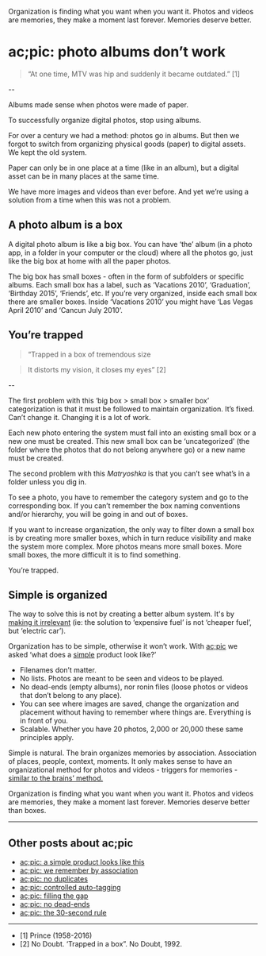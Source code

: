 Organization is finding what you want when you want it. Photos and videos are memories, they make a moment last forever. Memories deserve better. 
# ac;pic: photo albums don’t work

> “At one time, MTV was hip and suddenly it became outdated.” [1]

--

Albums made sense when photos were made of paper. 

To successfully organize digital photos, stop using albums.

For over a century we had a method: photos go in albums. But then we forgot to switch from organizing physical goods (paper) to digital assets. We kept the old system. 

Paper can only be in one place at a time (like in an album), but a digital asset can be in many places at the same time. 

We have more images and videos than ever before. And yet we’re using a solution from a time when this was not a problem. 

## A photo album is a box
A digital photo album is like a big box. You can have ‘the’ album (in a photo app, in a folder in your computer or the cloud) where all the photos go, just like the big box at home with all the paper photos.

The big box has small boxes - often in the form of subfolders or specific albums. Each small box has a label, such as ‘Vacations 2010’, ‘Graduation’, ‘Birthday 2015’, ‘Friends’, etc. If you’re very organized, inside each small box there are smaller boxes. Inside ‘Vacations 2010’ you might have ‘Las Vegas April 2010’ and ‘Cancun July 2010’. 

## You’re trapped

> “Trapped in a box of tremendous size

> It distorts my vision, it closes my eyes” [2]

--

The first problem with this ‘big box > small box > smaller box’ categorization is that it must be followed to maintain organization. It’s fixed. Can’t change it. Changing it is a lot of work. 

Each new photo entering the system must fall into an existing small box or a new one must be created. This new small box can be ‘uncategorized’ (the folder where the photos that do not belong anywhere go) or a new name must be created. 

The second problem with this *Matryoshka* is that you can’t see what’s in a folder unless you dig in. 

To see a photo, you have to remember the category system and go to the corresponding box. If you can’t remember the box naming conventions and/or hierarchy, you will be going in and out of boxes.

If you want to increase organization, the only way to filter down a small box is by creating more smaller boxes, which in turn reduce visibility and make the system more complex. More photos means more small boxes. More small boxes, the more difficult it is to find something. 

You’re trapped. 

## Simple is organized
The way to solve this is not by creating a better album system. It's by <a href="https://altocode.nl/blog/think-like-a-doctor" target="_blank">making it irrelevant</a> (ie: the solution to ‘expensive fuel’ is not ‘cheaper fuel’, but ‘electric car’).

Organization has to be simple, otherwise it won’t work. With <a href="https://altocode.nl/pic/" target="_blank">ac;pic</a> we asked ‘what does a <a href="https://altocode.nl/blog/a-simple-product-looks-like-this" target="_blank">simple</a> product look like?’  
- Filenames don’t matter.
- No lists. Photos are meant to be seen and videos to be played. 
- No dead-ends (empty albums), nor ronin files (loose photos or videos that don’t belong to any place).
- You can see where images are saved, change the organization and placement without having to remember where things are. Everything is in front of you.
- Scalable. Whether you have 20 photos, 2,000 or 20,000 these same principles apply.

Simple is natural. The brain organizes memories by association. Association of places, people, context, moments. It only makes sense to have an organizational method for photos and videos - triggers for memories - <a href="https://altocode.nl/blog/we-remember-by-association" target="_blank">similar to the brains’ method.</a> 

Organization is finding what you want when you want it. Photos and videos are memories, they make a moment last forever. Memories deserve better than boxes. 

---

## Other posts about ac;pic
- <a href="https://altocode.nl/blog/a-simple-product-looks-like-this" target="_blank">ac;pic: a simple product looks like this</a>
- <a href="https://altocode.nl/blog/we-remember-by-association" target="_blank">ac;pic: we remember by association</a> 
- <a href="https://altocode.nl/blog/no-duplicates" target="_blank">ac;pic: no duplicates</a>
- <a href="https://altocode.nl/blog/controlled-auto-tagging" target="_blank">ac;pic: controlled auto-tagging</a>
- <a href="https://altocode.nl/blog/filling-the-gap" target="_blank">ac;pic: filling the gap</a>
- <a href="https://altocode.nl/blog/no-dead-ends" target="_blank">ac;pic: no dead-ends</a>
- <a href="https://altocode.nl/blog/the-30-second-rule" target="_blank">ac;pic: the 30-second rule</a>       

---

- [1] Prince (1958-2016)
- [2] No Doubt. ‘Trapped in a box”. No Doubt, 1992. 
